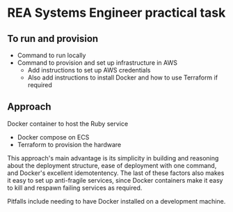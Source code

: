 # REA Systems Engineer practical task

## To run and provision

- Command to run locally
- Command to provision and set up infrastructure in AWS
	- Add instructions to set up AWS credentials
	- Also add instructions to install Docker and how to use Terraform if required

## Approach

Docker container to host the Ruby service
- Docker compose on ECS
- Terraform to provision the hardware

This approach's main advantage is its simplicity in building and reasoning
about the deployment structure, ease of deployment with one command, and
Docker's excellent idemotentency. The last of these factors also makes it easy
to set up anti-fragile services, since Docker containers make it easy to kill
and respawn failing services as required.

Pitfalls include needing to have Docker installed on a development machine.
